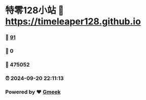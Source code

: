 # 特零128小站 :link: https://timeleaper128.github.io 
### :page_facing_up: [91](https://timeleaper128.github.io/tag.html) 
### :speech_balloon: 0 
### :hibiscus: 475052 
### :alarm_clock: 2024-09-20 22:11:13 
### Powered by :heart: [Gmeek](https://github.com/Meekdai/Gmeek)
